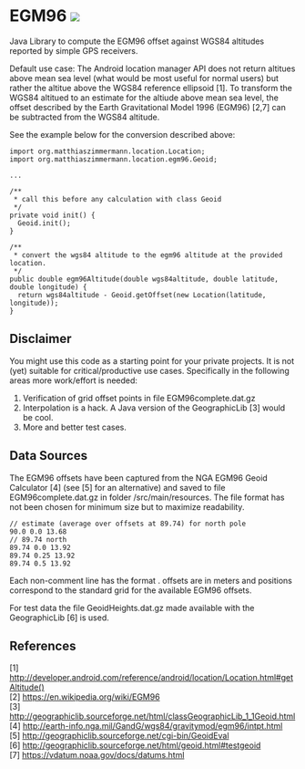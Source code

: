 # EGM96  <img src="https://travis-ci.org/matthiaszimmermann/EGM96.svg">

Java Library to compute the EGM96 offset against WGS84 altitudes reported by simple GPS receivers. 

Default use case: The Android location manager API does not return
altitues above mean sea level (what would be most useful for normal
users) but rather the altitue above the WGS84 reference ellipsoid
[1]. To transform the WGS84 altitued to an estimate for the altiude
above mean sea level, the offset described by the Earth Gravitational
Model 1996 (EGM96) [2,7] can be subtracted from the WGS84 altitude.

See the example below for the conversion described above:

```
import org.matthiaszimmermann.location.Location;
import org.matthiaszimmermann.location.egm96.Geoid;

...

/** 
 * call this before any calculation with class Geoid
 */
private void init() {
  Geoid.init();
}

/**
 * convert the wgs84 altitude to the egm96 altitude at the provided location.
 */
public double egm96Altitude(double wgs84altitude, double latitude, double longitude) {
  return wgs84altitude - Geoid.getOffset(new Location(latitude, longitude));
}
```

## Disclaimer
You might use this code as a starting point for your private projects. It is not (yet) suitable for critical/productive use cases. Specifically in the following areas more work/effort is needed:

1. Verification of grid offset points in file EGM96complete.dat.gz
2. Interpolation is a hack. A Java version of the GeographicLib [3] would be cool.
3. More and better test cases.

## Data Sources
The EGM96 offsets have been captured from the NGA EGM96 Geoid Calculator [4] (see [5] for an alternative) and saved to file EGM96complete.dat.gz in folder /src/main/resources. The file format has not been chosen for minimum size but to maximize readability. 

```
// estimate (average over offsets at 89.74) for north pole
90.0 0.0 13.68
// 89.74 north
89.74 0.0 13.92
89.74 0.25 13.92
89.74 0.5 13.92
```

Each non-comment line has the format <latitude> <longitude> <offset>. offsets are in meters and positions correspond to the standard grid for the available EGM96 offsets.

For test data the file GeoidHeights.dat.gz made available with the GeographicLib [6] is used.

## References
[1] http://developer.android.com/reference/android/location/Location.html#getAltitude()<br>
[2] https://en.wikipedia.org/wiki/EGM96<br>
[3] http://geographiclib.sourceforge.net/html/classGeographicLib_1_1Geoid.html<br>
[4] http://earth-info.nga.mil/GandG/wgs84/gravitymod/egm96/intpt.html<br>
[5] http://geographiclib.sourceforge.net/cgi-bin/GeoidEval<br>
[6] http://geographiclib.sourceforge.net/html/geoid.html#testgeoid<br>
[7] https://vdatum.noaa.gov/docs/datums.html<br>
